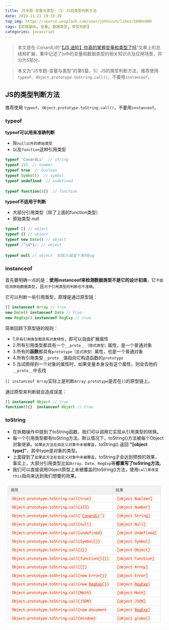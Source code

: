 ```yaml
---
title: JS专题-变量与类型-（5）JS的类型判断方法
date: 2019-11-21 19:33:29
top_img: https://source.unsplash.com/user/johninch/likes/1600x900
tags: [前端基础, 变量, 数据类型, 类型判断]
categories: javascript
---
```


> 本文是在 ConardLi的“[【JS 进阶】你真的掌握变量和类型了吗](https://juejin.im/post/5cec1bcff265da1b8f1aa08f)”文章上的总结和扩展，集中记述了js中的变量和数据类型的相关知识点及应用场景，共分为5部分。

> 本文为“JS专题-变量与类型”的第5篇，5）JS的类型判断方法，推荐使用 `typeof`、`Object.prototype.toString.call()`，不要用`instanceof`。

<!-- more -->

## JS的类型判断方法

推荐使用 `typeof`、`Object.prototype.toString.call()`，不要用`instanceof`。

### typeof

**typeof可以用来准确判断**
- 除`null以外的原始类型`
- 以及`function`这种引用类型
```js
typeof 'ConardLi'  // string
typeof 123  // number
typeof true  // boolean
typeof Symbol()  // symbol
typeof undefined  // undefined

typeof function(){}  // function
```
**typeof不适用于判断**
- 大部分引用类型（除了上面的function类型）
- 原始类型 null
```js
typeof [] // object
typeof {} // object
typeof new Date() // object
typeof /^\d*$/; // object

typeof null // object  初版Js就留下来的bug
```

### instanceof

首先要明确一点的是：**使用instanceof来检测数据类型不是它的设计初衷**，它`不能检测原始数据类型`，且`对于引用类型的判断也不准确`。

它可以判断一些引用类型，原理是通过原型链：
```js
[] instanceof Array // true
new Date() instanceof Date // true
new RegExp() instanceof RegExp // true
```
简单回顾下原型链的规则：
- 1.`所有引用类型都具有对象特性`，即可以自由扩展属性
- 2.所有引用类型都具有一个`__proto__（隐式原型）`属性，是一个普通对象
- 3.所有的**函数**都具有`prototype（显式原型）`属性，也是一个普通对象
- 4.所有引用类型`__proto__`值指向它构造函数的`prototype`
- 5.当试图得到一个对象的属性时，如果变量本身没有这个属性，则会去他的`__proto__`中去找

`[] instanceof Array`实际上是判断`Array.prototype`是否在`[]`的原型链上。

通过原型来判断就会造成误差：
```js
[] instanceof Object // true
function(){}  instanceof Object // true
```

### toString

- 在拆箱操作中提到了toString函数，我们可以调用它实现从引用类型的转换。
- 每一个引用类型都有toString方法，默认情况下，toString()方法被每个Object对象继承。`如果此方法在自定义对象中未被覆盖`，toString() 返回 **"[object type]"**，其中type是对象的类型。
- 上面提到了`如果此方法在自定义对象中未被覆盖`，toString才会达到预想的效果，事实上，大部分引用类型比如`Array、Date、RegExp`等**都重写了toString方法**。
- 我们可以直接调用Object原型上未被覆盖的toString()方法，使用`call来改变this`指向来达到我们想要的效果。

![Object.prototype.toString.call()](/images/variablesAndTypes/Object.prototype.toString.call.png)

